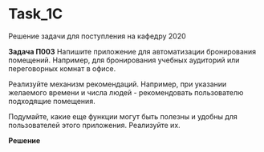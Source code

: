 # Task_1C
Решение задачи для поступления на кафедру 2020

**Задача П003**
Напишите приложение для автоматизации бронирования помещений. Например, для бронирования учебных аудиторий или переговорных комнат в офисе. 

Реализуйте механизм рекомендаций. Например, при указании желаемого времени и числа людей - рекомендовать пользователю подходящие помещения. 

Подумайте, какие еще функции могут быть полезны и удобны для пользователей этого приложения. Реализуйте их.

**Решение**

